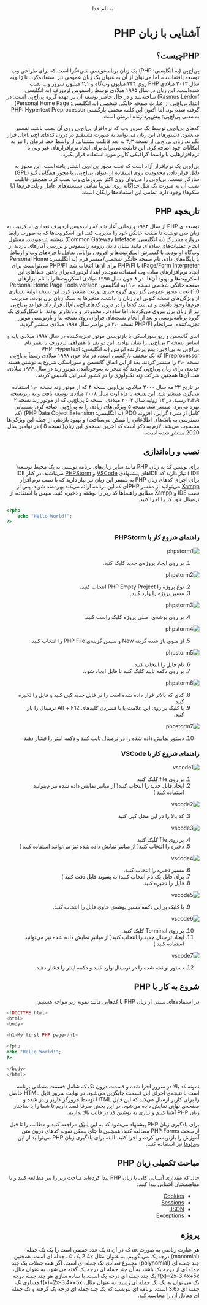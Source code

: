 <div dir=rtl align="center">
به نام خدا
</div>
<div dir="rtl" align='right'>
  
# آشنایی با زبان PHP

## PHPچیست؟

پی‌اچ‌پی (به انگلیسی: PHP) یک زبان برنامه‌نویسیِ شیءگرا است که برای طراحی وب توسعه یافته‌است، اما می‌توان از آن به عنوان یک زبان عمومی نیز استفاده‌کرد. تا ژانویه سال ۲۰۱۳ میلادی PHP روی ۲۴۴ میلیون وب‌گاه و ۲٫۱ میلیون سرور وب نصب شده‌است. این زبان در سال ۱۹۹۵ میلادی توسط راسموس لِردورف (به انگلیسی: Rasmus Lerdorf) ساخته‌شد و در حال حاضر توسعه آن بر عهده گروه پی‌اچ‌پی است. در ابتدا، پی‌اچ‌پی از عبارت صفحه خانگی شخصی (به انگلیسی: Personal Home Page) گرفته شده‌ بود. اما اکنون این کلمه مخففِ بازگشتی PHP: Hypertext Preprocessor به معنی پی‌اچ‌پی: پیش‌پردازنده ابرمتن است. 
  
کدهای پی‌اچ‌پی توسط یک سرور وب که نرم‌افزار پی‌اچ‌پی روی آن نصب باشد، تفسیر می‌شود. دستورهای این زبان می‌توانند به صورت مستقیم در درون کدهای اچ‌تی‌ام‌ال قرار بگیرند. زبان پی‌اچ‌پی از نسخه ۴٫۳ به بعد قابلیت پشتیبانی از واسط خط فرمان را نیز به امکانات خود اضافه کرد. این قابلیت می‌تواند برای ایجاد نرم‌افزارهای غیر وبی یا نرم‌افزارهایی با واسط گرافیکی کاربر مورد استفاده قرار بگیرد. 
  
پی‌اچ‌پی یک نرم‌افزار آزاد است که تحت مجوز پی‌اچ‌پی انتشار یافته‌است. این مجوز به دلیل قرار دادن محدودیت روی استفاده از عنوان پی‌اچ‌پی، با مجوز همگانی گنو (GPL) سازگار نیست. پی‌اچ‌پی را می‌توان روی اکثر سرورهای وب نصب کرد. همچنین قابلیت نصب آن به صورت یک شل جداگانه روی تقریباً تمامی سیستم‌های عامل و پلت‌فرم‌ها (یا سکوها) وجود دارد. تمامی این استفاده‌ها رایگان است.

## تاریخچه PHP

توسعه ی PHP از سال ۱۹۹۴ و زمانی آغاز شد که راسموس لردورف تعدادی اسکریپت به زبان سی نوشت تا صفحه خانگی خود را مدیریت کند. این اسکریپت‌ها که به صورت رابط دروازه مشترک (به انگلیسی: Common Gateway Inteface) نوشته شده‌بودند، مسئول انجام عملیات‌های ساده‌ای مانند نشان دادن رزومه راسموس و بررسی آمارهای بازدید از وب‌گاه او بودند. با گسترش اسکریپت‌ها و افزودن توانایی تعامل با فرم‌های وب و ارتباط با پایگاه‌های داده، نام صفحه خانگی شخصی/مفسر فرم (به انگلیسی: Personal Home Page/Form Interpreter) یا PHP/FI برای آن‌ها انتخاب شد. PHP/FI می‌توانست برای ایجاد نرم‌افزارهای ساده وب استفاده شود.در ابتدا، لردورف برای یافتن خطاهای این اسکریپت‌ها و بهبود آن‌ها، در ۸ جون سال ۱۹۹۵ میلادی اسکریپت‌ها را با نام ابزارهای صفحه خانگی شخصی نسخه ۱٫۰ (به انگلیسی: Personal Home Page Tools version 1.0) تحت مجوز عمومی گنو روی گروه خبری یوزنت منتشر کرد. این نسخه اولیه بسیاری از ویژگی‌های نسخه کنونی این زبان را داشت. متغیرها به سبک زبان پرل بودند، مدیریت فرم‌ها وجود داشت و می‌شد کدها را در درون کدهای اچ‌تی‌ام‌ال قرار داد. قواعد پی‌اچ‌پی نیز از زبان پرل پیروی می‌کردند، اما ساده‌تر، محدودتر و ناپایدارتر بودند. با شکل‌گیری یک گروه برنامه‌نویسی و بعد از انجام تست‌های فراوان روی نسخه بتا و بازنویسی موتور تجزیه‌کننده، سرانجام PHP/FI نسخه ۲٫۰ در نوامبر سال ۱۹۹۷ میلادی منتشر گردید. 
  
اندی گاتسمن و زیو سوراسکی با بازنویسی موتور تجزیه‌کننده در سال ۱۹۹۷ میلادی پایه و اساس نسخه ۳ پی‌اچ‌پی را بنیان نهادند. این دو نفر با همراهی لردورف با تغییر نام پی‌اچ‌پی به پی‌اچ‌پی: پیش‌پردازنده ابرمتن (به انگلیسی: PHP: Hypertext Preprocessor) که یک مخفف بازگشتی است، در ماه جون ۱۹۹۸ میلادی رسماً پی‌اچ‌پی نسخه ۳٫۰ را منتشر کردند. بعد از این اتفاق گاتسمن و سوراسکی شروع به نوشتن هسته جدیدی برای زبان پی‌اچ‌پی کردند که منجر به به‌وجودآمدن موتور زِند در سال ۱۹۹۹ میلادی شد. آن‌ها همچنین شرکت زِند تکنولوژی را در کشور اسرائیل تأسیس کردند. 
  
در تاریخ ۲۲ مه سال ۲۰۰۰ میلادی، پی‌اچ‌پی نسخه ۴ که از موتور زند نسخه ۱٫۰ استفاده می‌کرد، منتشر شد. این نسخه تا ماه اوت سال ۲۰۰۸ میلادی توسعه یافت و به زیرنسخه ۴٫۴٫۹ رسید. 
در ۱۳ ژوئیه سال ۲۰۰۴ میلادی، نسخه ۵ پی‌اچ‌پی که از موتور زند نسخه ۲ بهره می‌برد، منتشر شد. نسخه ۵ ویژگی‌های زیادی را به پی‌اچ‌پی اضافه کرد. پشتیبانی کامل از شیء گرایی، افزونه PDO (به انگلیسی: PHP Data Object Extension) (که دسترسی به بانک‌های اطلاعاتی را ممکن می‌ساخت) و بهبود بازدهی از جمله این ویژگی‌ها محسوب می‌شد.
لازم به ذکر است که اخرین نسخه‌ی این زبان( نسخه 8 ) در نوامبر سال 2020 منتشر شده است.

## نصب و راه‌اندازی

برای نوشتن کد به زبان PHP مانند سایر زبان‌های برنامه نویسی به یک محیط توسعه( IDE ) نیاز دارید که IDEهای پیشنهادی [VSCode](https://code.visualstudio.com/) و [PHPStorm](https://soft98.ir/software/programming/3845-دانلـود-پـی-اچ-پی-اسـتورم.html) می‌باشند. در کنار IDE برای اجرای کدهای زبان PHP به مفسر این زبان نیز نیاز دارید که با نصب نرم افزار [Xampp](https://www.apachefriends.org/download.html) می‌توانید از مفسر PHPای که این برنامه ارائه می‌کند بهره‌مند شوید.
پس از نصب IDE و Xampp مطابق راهنماها کد زیر را نوشته و ذخیره کنید. سپس با استفاده از ترمینال خود کد را اجرا کنید.
<div dir="ltr" align='left'>

```php
<?php
    echo "Hello World!";
?>
```

</div>
  
### راهنمای شروع کار با PHPStorm
![phpstorm1](https://github.com/MARS-JSU/Internship-Documents/blob/BackEnd-Phases/Back-End%20Docs/Phase01-PHP/phpstorm1.png ) 

1. بر روی ایجاد پروژه‌ی جدید کلیک کنید. 
  
![phpstorm2](https://github.com/MARS-JSU/Internship-Documents/blob/BackEnd-Phases/Back-End%20Docs/Phase01-PHP/phpstorm2.png )

2. نوع پروژه را PHP Empty Project انتخاب کنید.
3. مسیر پروژه را وارد کنید. 
  
![phpstorm3](https://github.com/MARS-JSU/Internship-Documents/blob/BackEnd-Phases/Back-End%20Docs/Phase01-PHP/phpstorm3.png )

4. بر روی پوشه‌ی اصلی پروژه کلیک راست کنید. 
  
![phpstorm4](https://github.com/MARS-JSU/Internship-Documents/blob/BackEnd-Phases/Back-End%20Docs/Phase01-PHP/phpstorm4.png )

5. از منوی باز شده گزینه New و سپس گزینه‌ی PHP File را انتخاب کنید. 
  
![phpstorm5](https://github.com/MARS-JSU/Internship-Documents/blob/BackEnd-Phases/Back-End%20Docs/Phase01-PHP/phpstorm5.png )

6. نام فایل را انتخاب کنید.
7. بر روی دکمه تایید کلیک کنید تا فایل ایجاد شود. 
  
![phpstorm6](https://github.com/MARS-JSU/Internship-Documents/blob/BackEnd-Phases/Back-End%20Docs/Phase01-PHP/phpstorm6.png )  

8. کدی که بالاتر قرار داده شده است را در فایل جدید کپی کنید و فایل را ذخیره کنید
9. با کلیک بر روی این علامت یا با فشردن کلیدهای Alt + F12 ترمینال را باز کنید. 
  
![phpstorm7](https://github.com/MARS-JSU/Internship-Documents/blob/BackEnd-Phases/Back-End%20Docs/Phase01-PHP/phpstorm7.png )

10. دستور نمایش داده شده را در ترمینال تایپ کنید و دکمه اینتر را فشار دهید.
### راهنمای شروع کار با VSCode 
![vscode1](https://github.com/MARS-JSU/Internship-Documents/blob/BackEnd-Phases/Back-End%20Docs/Phase01-PHP/vscode1.png )
  
1. بر روی file کلیک کنید
2. ایجاد فایل جدید را انتخاب کنید( از میانبر نمایش داده شده نیز م‌یتوانید استفاده کنید ) 
  
![vscode2](https://github.com/MARS-JSU/Internship-Documents/blob/BackEnd-Phases/Back-End%20Docs/Phase01-PHP/vscode2.png )
  
3. کد بالا را در این محل کپی کنید 
  
![vscode3](https://github.com/MARS-JSU/Internship-Documents/blob/BackEnd-Phases/Back-End%20Docs/Phase01-PHP/vscode3.png )
  
4. بر روی file کلیک کنید
5. ذخیره را انتخاب کنید( از میانبر نمایش داده شده نیز می‌توانید استفاده کنید ) 
  
![vscode4](https://github.com/MARS-JSU/Internship-Documents/blob/BackEnd-Phases/Back-End%20Docs/Phase01-PHP/vscode4.png )
  
6. مسیر ذخیره را انتخاب کنید.
7. برای فایل یک نام انتخاب کنید( به پسوند فایل دقت کنید )
8. فایل را ذخیره کنید. 
  
![vscode5](https://github.com/MARS-JSU/Internship-Documents/blob/BackEnd-Phases/Back-End%20Docs/Phase01-PHP/vscode5.png )
  
9. با کلیک بر این دکمه مسیر پوشه‌ی حاوی فایل را انتخاب کنید. 
  
![vscode6](https://github.com/MARS-JSU/Internship-Documents/blob/BackEnd-Phases/Back-End%20Docs/Phase01-PHP/vscode6.png )
  
10. بر روی Terminal کلیک کنید.
11. ایجاد ترمینال جدید را انتخاب کنید( از میانبر نمایش داده شده نیز می‌توانید استفاده کنید ) 
  
![vscode7](https://github.com/MARS-JSU/Internship-Documents/blob/BackEnd-Phases/Back-End%20Docs/Phase01-PHP/vscode7.png )
  
12. دستور نوشته شده را در ترمینال وارد کنید و دکمه اینتر را فشار دهید.

## شروع به کار با PHP
در استفاده‌های سنتی از زبان PHP با کدهایی مانند نمونه زیر مواجه هستیم:
<div dir="ltr" align="left">

```php
<!DOCTYPE html>
<html>
<body>

<h1>My first PHP page</h1>

<?php
echo "Hello World!";
?>

</body>
</html>
```

</div>

نمونه کد بالا در سرور اجرا شده و قسمت درون تگ<?php ?> که شامل قسمت منطقی برنامه است با نتیجه‌ی اجرای این قسمت جایگزین می‌شود.
در نهایت سرور فایل HTML حاصل را برای کاربر ارسال می‌کند که این فایل HTML توسط مرورگر کاربر رندر شده و صفحه‌ی نهایی نمایش داده می‌شود.
در این بخش صرفا قصد داریم تا شما را با ساختار زبان PHP آشنا کنیم و نیازی به نوشتن کد در قالب بالا نداریم.

برای یادگیری زبان PHP پیشنهاد می‌شود که به این [لینک](https://www.w3schools.com/php/default.asp) مراجعه کنید و مطالب را تا قبل از مبحث PHP Forms مطالعه کنید، همچنین تا جای ممکن نمونه‌ کدهای درون متن آموزش را بازنویسی کرده و اجرا کنید.
البته برای یادگیری زبان PHP می‌توانید از این [ویدئوها](https://drive.google.com/file/d/1wXvvmm77FI1TQ-keo5T13KXOn_j-vSxl/view?usp=sharing) نیز استفاده کنید.

## مباحث تکمیلی زبان PHP

حال که مقداری آشنایی کلی با زبان PHP پیدا کرده‌اید مباحث زیر را نیز مطالعه کنید و با مفاهیمشان آشنایی پیدا کنید:

* [Cookies](https://www.w3schools.com/php/php_cookies.asp)
* [Sessions](https://www.w3schools.com/php/php_sessions.asp)
* [JSON](https://www.w3schools.com/php/php_json.asp)
* [Exceptions](https://www.w3schools.com/php/php_exceptions.asp)

## پروژه

هر عبارت ریاضی به صورت ax که در آن a یک عدد حقیقی است را یک تک جمله (monomial) درجه یک می گوییم. به عنوان مثال 2.4x یک تک جمله ای است. همچنین، چند جمله ای (polynomial) مجموع تعدادی تک جمله ای است. اگر  همه جملات یک چند جمله ای از درجه یک باشند به آن چند جمله ای درجه یک گفته می شود. به عنوان مثال، f(x)=2x-3.4x+5x یک چند جمله ای درجه یک است. با ساده سازی هر چند جمله درجه یک می توان به یک تک جمله ای رسید. به عنوان مثال، f(x)=2x-3.4x+5x مساوی تک جمله ای 3.6x است. برنامه ای بنویسید که یک چند جمله ای درجه یک گرفته و تک جمله ای معادل آن را محاسبه کند.

</div>
